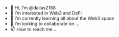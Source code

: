 - 👋 Hi, I’m @dallas2188
- 👀 I’m interested in Web3 and DeFi
- 🌱 I’m currently learning all about the Web3 space
- 💞️ I’m looking to collaborate on ...
- 📫 How to reach me ...

<!---
dallas2188/dallas2188 is a ✨ special ✨ repository because its `README.md` (this file) appears on your GitHub profile.
You can click the Preview link to take a look at your changes.
--->
